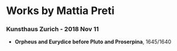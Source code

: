 # Works by Mattia Preti

### Kunsthaus Zurich - 2018 Nov 11
- **Orpheus and Eurydice before Pluto and Proserpina**, 1645/1640